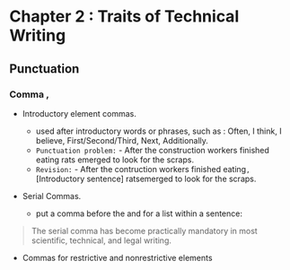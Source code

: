 # Chapter 2 : Traits of Technical Writing

## Punctuation

### Comma ,
- Introductory element commas. 
    - used after introductory words or phrases, such as : Often, I think, I believe, First/Second/Third, Next, Additionally.
    - `Punctuation problem:` - After the construction workers finished eating rats emerged to look for the scraps.
    - `Revision:` - After the contruction workers finished eating`,`[Introductory sentence] ratsemerged to look for the  scraps.

- Serial Commas.
    - put a comma before the and for a list within a sentence:
>
>The serial comma has become practically mandatory in most scientific,  technical, and legal writing.

- Commas for restrictive and nonrestrictive elements
